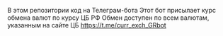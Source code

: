 В этом репозитории код на Телеграм-бота
Этот бот присылает курс обмена валют по курсу ЦБ РФ
Обмен доступен по всем валютам, указанным на сайте ЦБ
https://t.me/curr_exch_GRbot
